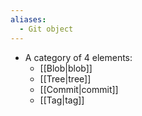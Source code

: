 ```yaml
---
aliases:
  - Git object
---
```

- A category of 4 elements:
	- [[Blob|blob]]
	- [[Tree|tree]]
	- [[Commit|commit]]
	- [[Tag|tag]]